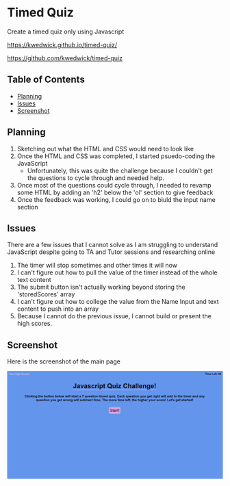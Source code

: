 # Timed Quiz

Create a timed quiz only using Javascript

https://kwedwick.github.io/timed-quiz/

https://github.com/kwedwick/timed-quiz

## Table of Contents

- [Planning](#planning)
- [Issues](#issues)
- [Screenshot](#screenshot)

## Planning

1. Sketching out what the HTML and CSS would need to look like
2. Once the HTML and CSS was completed, I started psuedo-coding the JavaScript
    - Unfortunately, this was quite the challenge because I couldn't get the questions to cycle through and needed help. 
3. Once most of the questions could cycle through, I needed to revamp some HTML by adding an 'h2' below the 'ol' section to give feedback
4. Once the feedback was working, I could go on to biuld the input name section


## Issues

There are a few issues that I cannot solve as I am struggling to understand JavaScript despite going to TA and Tutor sessions and researching online

1. The timer will stop sometimes and other times it will now
2. I can't figure out how to pull the value of the timer instead of the whole text content
3. The submit button isn't actually working beyond storing the 'storedScores' array
4. I can't figure out how to college the value from the Name Input and text content to push into an array 
5. Because I cannot do the previous issue, I cannot build or present the high scores. 

## Screenshot

Here is the screenshot of the main page

![Image of completed webpage](./assets/final-screenshot.jpg)